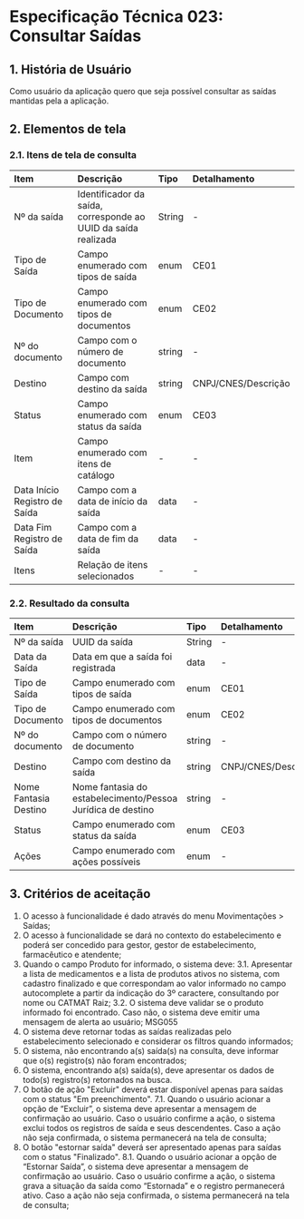 # Especificação Técnica 023: Consultar Saídas

## 1. História de Usuário

Como usuário da aplicação quero que seja possível consultar as saídas mantidas pela a aplicação.

## 2. Elementos de tela

### 2.1. Itens de tela de consulta

| Item | Descrição | Tipo | Detalhamento |
| :--- | :--- | :--- | :--- |
| Nº da saída | Identificador da saída, corresponde ao UUID da saída realizada | String | - |
| Tipo de Saída | Campo enumerado com tipos de saída | enum | CE01 |
| Tipo de Documento | Campo enumerado com tipos de documentos | enum | CE02 |
| Nº do documento | Campo com o número de documento | string | - |
| Destino | Campo com destino da saída | string | CNPJ/CNES/Descrição |
| Status | Campo enumerado com status da saída | enum | CE03 |
| Item | Campo enumerado com itens de catálogo | - | - | - |
| Data Início Registro de Saída | Campo com a data de início da saída | data | - |
| Data Fim Registro de Saída | Campo com a data de fim da saída | data | - |
| Itens | Relação de itens selecionados | - | - | - |

### 2.2. Resultado da consulta

| Item | Descrição | Tipo | Detalhamento |
| :--- | :--- | :--- | :--- |
| Nº da saída | UUID da saída | String | - |
| Data da Saída | Data em que a saída foi registrada | data | - |
| Tipo de Saída | Campo enumerado com tipos de saída | enum | CE01 |
| Tipo de Documento | Campo enumerado com tipos de documentos | enum | CE02 |
| Nº do documento | Campo com o número de documento | string | - |
| Destino | Campo com destino da saída | string | CNPJ/CNES/Descrição |
| Nome Fantasia Destino | Nome fantasia do estabelecimento/Pessoa Jurídica de destino | string | - |
| Status | Campo enumerado com status da saída | enum | CE03 |
| Ações | Campo enumerado com ações possíveis | enum | - | CE04 |

## 3. Critérios de aceitação

1. O acesso à funcionalidade é dado através do menu Movimentações > Saídas;
2. O acesso à funcionalidade se dará no contexto do estabelecimento e poderá ser concedido para gestor, gestor de estabelecimento, farmacêutico e atendente;
3. Quando o campo Produto for informado, o sistema deve:
3.1. Apresentar a lista de medicamentos e a lista de produtos ativos no sistema, com cadastro finalizado e que correspondam ao valor informado no campo autocomplete a partir da indicação do 3º caractere, consultando por nome ou CATMAT Raiz;
3.2. O sistema deve validar se o produto informado foi encontrado. Caso não, o sistema deve emitir uma mensagem de alerta ao usuário; MSG055
4. O sistema deve retornar todas as saídas realizadas pelo estabelecimento selecionado e considerar os filtros quando informados;
5. O sistema, não encontrando a(s) saída(s) na consulta, deve informar que o(s) registro(s) não foram encontrados;
6. O sistema, encontrando a(s) saída(s), deve apresentar os dados de todo(s) registro(s) retornados na busca.
7. O botão de ação "Excluir" deverá estar disponível apenas para saídas com o status "Em preenchimento".
7.1. Quando o usuário acionar a opção de “Excluir”, o sistema deve apresentar a mensagem de confirmação ao usuário. Caso o usuário confirme a ação, o sistema exclui todos os registros de saída e seus descendentes. Caso a ação não seja confirmada, o sistema permanecerá na tela de consulta;
8. O botão "estornar saída" deverá ser apresentado apenas para saídas com o status "Finalizado".
8.1. Quando o usuário acionar a opção de “Estornar Saída”, o sistema deve apresentar a mensagem de confirmação ao usuário. Caso o usuário confirme a ação, o sistema grava a situação da saída como “Estornada” e o registro permanecerá ativo. Caso a ação não seja confirmada, o sistema permanecerá na tela de consulta;